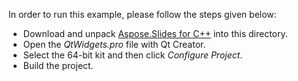 In order to run this example, please follow the steps given below:
- Download and unpack [Aspose.Slides for C++](https://downloads.aspose.com/slides/cpp/new-releases/aspose.slides-for-c---21.6/) into this directory.
- Open the *QtWidgets.pro* file with Qt Creator. 
- Select the 64-bit kit and then click *Configure Project*.
- Build the project.